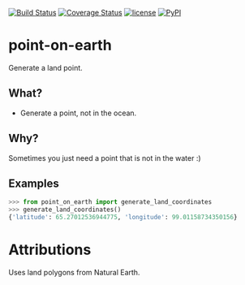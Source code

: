 [![Build Status](https://travis-ci.org/alekzvik/point-on-earth.svg?branch=master)](https://travis-ci.org/alekzvik/point-on-earth)
[![Coverage Status](https://coveralls.io/repos/github/alekzvik/point-on-earth/badge.svg)](https://coveralls.io/github/alekzvik/point-on-earth)
[![license](https://img.shields.io/github/license/mashape/apistatus.svg)]()
[![PyPI](https://img.shields.io/pypi/pyversions/Django.svg)]()

# point-on-earth
Generate a land point.

## What?
* Generate a point, not in the ocean.

## Why?
Sometimes you just need a point that is not in the water :)

## Examples
```python
>>> from point_on_earth import generate_land_coordinates
>>> generate_land_coordinates()
{'latitude': 65.27012536944775, 'longitude': 99.01158734350156}
```

# Attributions
Uses land polygons from Natural Earth.
